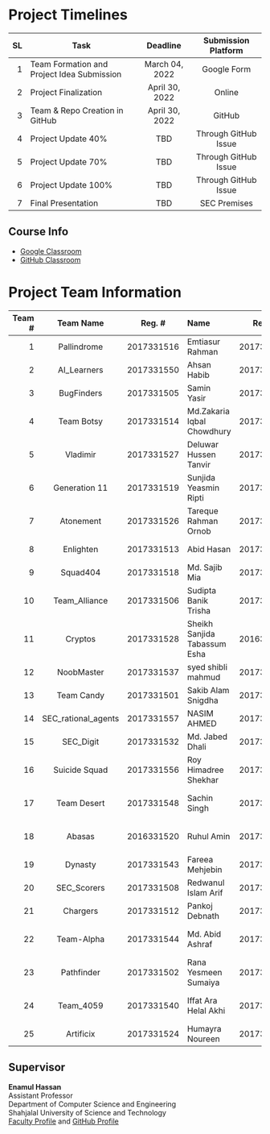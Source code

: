 Project Timelines
=================

SL|Task                                   |Deadline|Submission Platform
-:|---------------------------------------|:------:|:-----------------:
1|Team Formation and Project Idea Submission| March 04, 2022| Google Form
2|Project Finalization| April 30, 2022| Online
3|Team & Repo Creation in GitHub| April 30, 2022| GitHub
4|Project Update 40%|TBD| Through GitHub Issue
5|Project Update 70%|TBD| Through GitHub Issue
6|Project Update 100%|TBD| Through GitHub Issue
7|Final Presentation|TBD| SEC Premises

Course Info
-----------
- [Google Classroom](https://classroom.google.com/u/1/c/NDM1OTg1NjMzODc2)
- [GitHub Classroom](https://classroom.github.com/classrooms/98313780-cse-702-ai-lab-for-session-2017-18-sec)

Project Team Information
========================

Team #   | Team Name             | Reg. #     | Name                         | Reg. #     | Name                     | Project Title|
--------:|:---------------------:|:----------:|:-----------------------------|:----------:|:-------------------------|:-------------|
| 1      | Pallindrome           | 2017331516 | Emtiasur Rahman              | 2017331533 | Afjal Hussin             |              |
| 2      | AI\_Learners          | 2017331550 | Ahsan Habib                  | 2017331517 | Nurul Amin               |              |
| 3      | BugFinders            | 2017331505 | Samin Yasir                  | 2017331534 | Al Mamun Salauddin       |              |
| 4      | Team Botsy            | 2017331514 | Md.Zakaria Iqbal Chowdhury   | 2017331560 | Showman Das              |              |
| 5      | Vladimir              | 2017331527 | Deluwar Hussen Tanvir        | 2017331522 | krishna prashad shil     |              |
| 6      | Generation 11         | 2017331519 | Sunjida Yeasmin Ripti        | 2017331525 | Kazi Samiul Islam Nimil  |              |
| 7      | Atonement             | 2017331526 | Tareque Rahman Ornob         | 2017331553 | Gourab Roy               |              |
| 8      | Enlighten             | 2017331513 | Abid Hasan                   | 2017331552 | Jihan Chowdhury          |              |
| 9      | Squad404              | 2017331518 | Md. Sajib Mia                | 2017331529 | Pappu Dey                |              |
| 10     | Team\_Alliance        | 2017331506 | Sudipta Banik Trisha         | 2017331535 | Abdullah Ahmed Chowdhury |              |
| 11     | Cryptos               | 2017331528 | Sheikh Sanjida Tabassum Esha | 2016331541 | Nishat Naila Shorno      |              |
| 12     | NoobMaster            | 2017331537 | syed shibli mahmud           | 2017331509 | Sumaiyah Chowdhury       |              |
| 13     | Team Candy            | 2017331501 | Sakib Alam Snigdha           | 2017331531 | Md. Masum Billah         |              |
| 14     | SEC\_rational\_agents | 2017331557 | NASIM AHMED                  | 2017331555 | RASEL HASAN              |              |
| 15     | SEC\_Digit            | 2017331532 | Md. Jabed Dhali              | 2017331538 | Md. Johaer Plabon        |              |
| 16     | Suicide Squad         | 2017331556 | Roy Himadree Shekhar         | 2017331530 | Shaikat Barua            |              |
| 17     | Team Desert           | 2017331548 | Sachin Singh                 | 2017331546 | Md. Atiquzzaman Tuhin    |              |
| 18     | Abasas                | 2016331520 | Ruhul Amin                   | 2017331541 | Sheikh Taraque Aziz      |              |
| 19     | Dynasty               | 2017331543 | Fareea Mehjebin              | 2017331503 | Nujhath Rahman           |              |
| 20     | SEC\_Scorers          | 2017331508 | Redwanul Islam Arif          | 2017331558 | Tonoy Chandra Kar        |              |
| 21     | Chargers              | 2017331512 | Pankoj Debnath               | 2017331542 | Din Md Ashraf            |              |
| 22     | Team-Alpha            | 2017331544 | Md. Abid Ashraf              | 2017331520 | Alima Begum Samia        |              |
| 23     | Pathfinder            | 2017331502 | Rana Yesmeen Sumaiya         | 2017331547 | Ahmed Rafsanzani         |              |
| 24     | Team\_4059            | 2017331540 | Iffat Ara Helal Akhi         | 2017331559 | Maryam Sidratul Muntaha  |              |
| 25     | Artificix             | 2017331524 | Humayra Noureen              | 2017331551 | Mollika Deb              |              |

Supervisor
-----------
**Enamul Hassan**         
Assistant Professor     
Department of Computer Science and Engineering          
Shahjalal University of Science and Technology       
[Faculty Profile](https://www.sust.edu/d/cse/faculty-profile-detail/590) and [GitHub Profile](https://github.com/enamcse)
